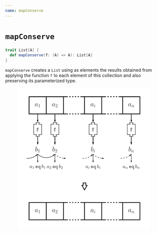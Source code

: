 ```yaml
---
name: mapConserve
---
```


# `mapConserve`

~~~ scala
trait List[A] {
  def mapConserve(f: (A) => A): List[A]
}
~~~

`mapConserve` creates a `List` using as elements the results obtained from applying the function `f` to each element of this collection and also preserving its parameterized type.

<figure class="diagram">
  <img src="images/mapConserve.svg" alt="mapConserve function">
  <!-- <figcaption class="diagram-desc"></figcaption> -->
</figure>
